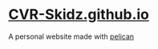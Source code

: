 # [CVR-Skidz.github.io](https://CVR-Skidz.github.io)
A personal website made with [pelican](www.docs.getpelican.com)